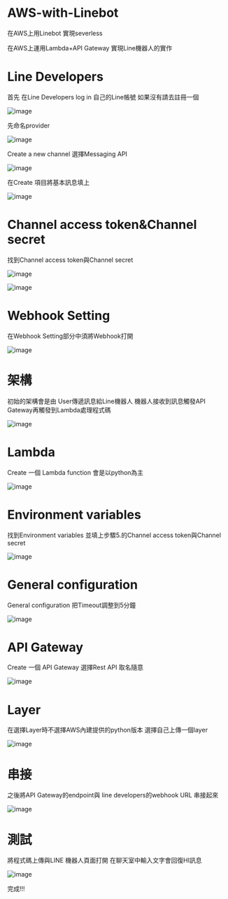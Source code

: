 # AWS-with-Linebot


在AWS上用Linebot 實現severless

在AWS上運用Lambda+API Gateway 實現Line機器人的實作

# Line Developers
首先 在Line Developers log in 自己的Line帳號 如果沒有請去註冊一個

![image](https://user-images.githubusercontent.com/108290249/180767598-11c792d5-9e97-40b0-b70a-cdc5e506d77d.png)

先命名provider

![image](https://user-images.githubusercontent.com/108290249/180767944-db7773e2-dc41-4b00-8cb2-e1eb8820a865.png)

Create a new channel 選擇Messaging API

![image](https://user-images.githubusercontent.com/108290249/180768306-0bd5d9cd-a4ab-4a6f-9807-9b18ed875499.png)

在Create 項目將基本訊息填上

![image](https://user-images.githubusercontent.com/108290249/180768518-29cabb83-bdef-4694-aef0-cf280d8f3247.png)

# Channel access token&Channel secret

找到Channel access token與Channel secret

![image](https://user-images.githubusercontent.com/108290249/180769347-2f73a001-0f6d-4a50-af08-82091ff89252.png)

![image](https://user-images.githubusercontent.com/108290249/180769439-7f3fd9ce-a8ab-4dca-9d1f-f161ffe260c3.png)

# Webhook Setting

在Webhook Setting部分中須將Webhook打開

![image](https://user-images.githubusercontent.com/108290249/180769855-a7037fb1-26a6-41d5-b8d5-52336dd31bc7.png)

# 架構

初始的架構會是由 User傳遞訊息給Line機器人 機器人接收到訊息觸發API Gateway再觸發到Lambda處理程式碼

![image](https://user-images.githubusercontent.com/108290249/180770040-b690a408-800f-4327-88e1-f09a7c46b40b.png)

# Lambda

Create 一個 Lambda function 會是以python為主

![image](https://user-images.githubusercontent.com/108290249/180772721-b4972cba-45cc-4db5-acae-b5f9ee951160.png)

# Environment variables

找到Environment variables 並填上步驟5.的Channel access token與Channel secret

![image](https://user-images.githubusercontent.com/108290249/180773029-18dd9f36-eacf-4391-ab9b-9f984b950284.png)

# General configuration

General configuration 把Timeout調整到5分鐘

![image](https://user-images.githubusercontent.com/108290249/180773249-060680b5-6bb6-4fcd-8729-1d404f3e4463.png)

# API Gateway 

Create 一個 API Gateway 選擇Rest API 取名隨意

![image](https://user-images.githubusercontent.com/108290249/180773841-1a7846b3-7540-40e2-a798-09bc83705ace.png)


# Layer

在選擇Layer時不選擇AWS內建提供的python版本 選擇自己上傳一個layer

![image](https://user-images.githubusercontent.com/108290249/180773994-d2a30f38-ce38-408b-a0d3-5ac375fc5bc6.png)

# 串接

之後將API Gateway的endpoint與 line developers的webhook URL 串接起來

![image](https://user-images.githubusercontent.com/108290249/180774224-2211ea92-68a8-4434-a850-05ecfee921da.png)

# 測試

將程式碼上傳與LINE 機器人頁面打開 在聊天室中輸入文字會回復HI訊息

![image](https://user-images.githubusercontent.com/108290249/180774582-2869c7a0-d9ea-438f-a731-08ba5366604d.png)

完成!!!

